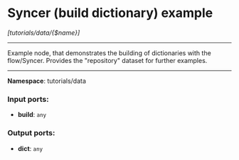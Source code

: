 # Syncer (build dictionary) example

_[tutorials/data/{$name}]_

---

Example node, that demonstrates the building of dictionaries with the flow/Syncer. Provides the "repository" dataset for further examples.

---

__Namespace__: tutorials/data

### Input ports:

* __build__: ` any `

### Output ports:

* __dict__: ` any `

